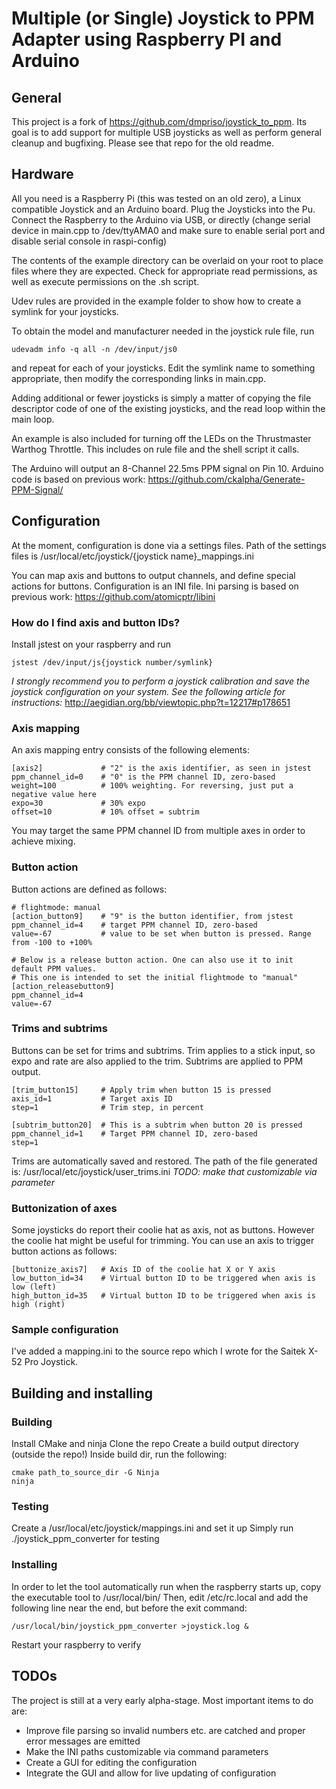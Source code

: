Multiple (or Single) Joystick to PPM Adapter using Raspberry PI and Arduino
=========

## General
This project is a fork of https://github.com/dmpriso/joystick_to_ppm. Its goal is to add support for multiple USB joysticks as well as perform general cleanup and bugfixing. Please see that repo for the old readme.

## Hardware
All you need is a Raspberry Pi (this was tested on an old zero), a Linux compatible Joystick and an Arduino board.
Plug the Joysticks into the Pu. Connect the Raspberry to the Arduino via USB, or directly (change serial device in main.cpp to /dev/ttyAMA0 and make sure to enable serial port and disable serial console in raspi-config)

The contents of the example directory can be overlaid on your root to place files where they are expected. Check for appropriate read permissions, as well as execute permissions on the .sh script.

Udev rules are provided in the example folder to show how to create a symlink for your joysticks.

To obtain the model and manufacturer needed in the joystick rule file, run
```
udevadm info -q all -n /dev/input/js0
```
and repeat for each of your joysticks. Edit the symlink name to something appropriate, then modify the corresponding links in main.cpp.

Adding additional or fewer joysticks is simply a matter of copying the file descriptor code of one of the existing joysticks, and the read loop within the main loop.

An example is also included for turning off the LEDs on the Thrustmaster Warthog Throttle. This includes on rule file and the shell script it calls.


The Arduino will output an 8-Channel 22.5ms PPM signal on Pin 10.
Arduino code is based on previous work: https://github.com/ckalpha/Generate-PPM-Signal/

## Configuration
At the moment, configuration is done via a settings files.
Path of the settings files is /usr/local/etc/joystick/{joystick name}_mappings.ini

You can map axis and buttons to output channels, and define special actions for buttons.
Configuration is an INI file. Ini parsing is based on previous work: https://github.com/atomicptr/libini

### How do I find axis and button IDs?
Install jstest on your raspberry and run
```
jstest /dev/input/js{joystick number/symlink}
```

*I strongly recommend you to perform a joystick calibration and save the joystick configuration on your system. See the following article for instructions:*
http://aegidian.org/bb/viewtopic.php?t=12217#p178651

### Axis mapping
An axis mapping entry consists of the following elements:

```
[axis2]             # "2" is the axis identifier, as seen in jstest
ppm_channel_id=0    # "0" is the PPM channel ID, zero-based
weight=100          # 100% weighting. For reversing, just put a negative value here
expo=30             # 30% expo
offset=10           # 10% offset = subtrim
```

You may target the same PPM channel ID from multiple axes in order to achieve mixing.

### Button action
Button actions are defined as follows:

```
# flightmode: manual
[action_button9]    # "9" is the button identifier, from jstest
ppm_channel_id=4    # target PPM channel ID, zero-based
value=-67           # value to be set when button is pressed. Range from -100 to +100%

# Below is a release button action. One can also use it to init default PPM values.
# This one is intended to set the initial flightmode to "manual"
[action_releasebutton9]
ppm_channel_id=4
value=-67
```

### Trims and subtrims
Buttons can be set for trims and subtrims.
Trim applies to a stick input, so expo and rate are also applied to the trim.
Subtrims are applied to PPM output.

```
[trim_button15]		# Apply trim when button 15 is pressed
axis_id=1			# Target axis ID 
step=1				# Trim step, in percent

[subtrim_button20]	# This is a subtrim when button 20 is pressed
ppm_channel_id=1	# Target PPM channel ID, zero-based
step=1
``` 

Trims are automatically saved and restored. The path of the file generated is:
/usr/local/etc/joystick/user_trims.ini *TODO: make that customizable via parameter*

### Buttonization of axes
Some joysticks do report their coolie hat as axis, not as buttons. 
However the coolie hat might be useful for trimming. 
You can use an axis to trigger button actions as follows:

```
[buttonize_axis7]	# Axis ID of the coolie hat X or Y axis
low_button_id=34	# Virtual button ID to be triggered when axis is low (left)
high_button_id=35	# Virtual button ID to be triggered when axis is high (right)
```

### Sample configuration
I've added a mapping.ini to the source repo which I wrote for the Saitek X-52 Pro Joystick.

## Building and installing

### Building
Install CMake and ninja
Clone the repo
Create a build output directory (outside the repo!)
Inside build dir, run the following:

```
cmake path_to_source_dir -G Ninja
ninja
```

### Testing
Create a /usr/local/etc/joystick/mappings.ini and set it up
Simply run ./joystick_ppm_converter for testing

### Installing
In order to let the tool automatically run when the raspberry starts up, copy the executable tool to /usr/local/bin/
Then, edit /etc/rc.local and add the following line near the end, but before the exit command:
```
/usr/local/bin/joystick_ppm_converter >joystick.log &
```

Restart your raspberry to verify

## TODOs
The project is still at a very early alpha-stage.
Most important items to do are:

* Improve file parsing so invalid numbers etc. are catched and proper error messages are emitted
* Make the INI paths customizable via command parameters
* Create a GUI for editing the configuration
* Integrate the GUI and allow for live updating of configuration


